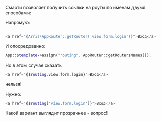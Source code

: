 Смарти позволяет получить ссылки на роуты по именам двумя способами:

Напрямую:
```php

<a href="{Arris\AppRouter::getRouter('view.form.login')}">Вход</a>

```

И опосредованно:
```php
App::$template->assign("routing", AppRouter::getRoutersNames());
```

Но в этом случае сказать
```php
<a href="{$routing.view.form.login}">Вход</a>
```
нельзя!

Нужно:
```php
<a href="{$routing['view.form.login']}">Вход</a>
```

Какой вариант выглядит прозрачнее - вопрос! 